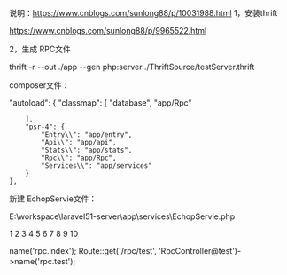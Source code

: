 说明：https://www.cnblogs.com/sunlong88/p/10031988.html
1，安装thrift

https://www.cnblogs.com/sunlong88/p/9965522.html

 

2，生成 RPC文件

thrift -r --out ./app --gen php:server ./ThriftSource/testServer.thrift



composer文件：

"autoload": {
        "classmap": [
            "database",
            "app/Rpc"

        ],
        "psr-4": {
            "Entry\\": "app/entry",
            "Api\\": "app/api",
            "Stats\\": "app/stats",
            "Rpc\\": "app/Rpc",
            "Services\\": "app/services"
        }
    },
    
   
   
   新建 EchopServie文件：

E:\workspace\laravel51-server\app\services\EchopServie.php

1
2
3
4
5
6
7
8
9
10
<?php
namespace Services;
use Rpc\Test\EchopIf;
 
class EchopServie implements EchopIf{
    public function Echop($str){
        \Log::info($str);
        return "RPC:".$str;
    }
}
　　

3，编写服务端和客户端：

1
2
Route::post('/rpc/index', 'RpcController@index')->name('rpc.index');
Route::get('/rpc/test', 'RpcController@test')->name('rpc.test');
　　
  
  
    
    
